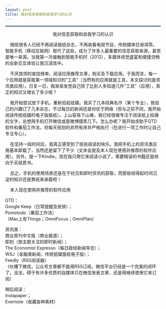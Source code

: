 ```yaml
---
layout: post
title: 我对信息获取和自我学习的认识
---
```

<hr style="height:1px;border:none;border-top:1px dashed #0066CC;" />
<p align="center">我对信息获取和自我学习的认识</p>
<p/>
<p>&nbsp;&nbsp;&nbsp;&nbsp;相信很多人已经不再阅读报纸杂志，不再收看电视节目，传统媒体日渐凋零。智能手机（移动互联网）取代了这些，成为了许多人最重要的信息获取来源，甚至是唯一来源。当我第一次接触到智能手机时（2012），多媒体视觉盛宴和便捷流畅的全新交互体验让我沉浸其中。</P>
<p/>
<p>&nbsp;&nbsp;&nbsp;&nbsp;不厌其烦的查找榜单，阅读应用推荐文章，购买及下载应用。于我而言，每一个应用就是获取某一领域知识的“工具”（当然有的应用就是工具，本文探讨的是资讯类应用）。日复一日，我渐渐发觉自己除了比别人多知道几件“工具”（应用），真正的知识又增长了多少呢？</P>
<p/>
<p>&nbsp;&nbsp;&nbsp;&nbsp;我开始尝试放下手机，重新拾起纸媒。我买了几本经典名作（某个专业），按自己的兴趣订了几本杂志，不过每日的新闻还是仰仗于网络（但与之前不同，我开始阅读传统纸媒的电子版报纸）。上山容易下山难，我已经很难专注于阅读纸上枯燥的文字，总想用手机打开微信或是微博摆弄几下。怎么办呢？我开始求助于GTD软件和番茄工作法，将每天规划的井然有序并严格执行（在进行一项工作时让自己专注专心）。</P>
<p/>
<p>&nbsp;&nbsp;&nbsp;&nbsp;在坚持一段时间后，我真正感受到了纸张阅读的快乐。我把手机上的资讯类应用基本卸载了，当然还是留下了不少（文末会提及本人现在使用并推荐的软件应用）。另外，提一下Kindle，现在我只用它来阅读小说了，需要精读的书籍还是倾向于买纸质书。</p>
<p/>
<p>&nbsp;&nbsp;&nbsp;&nbsp;总之，手机的使用场景还是在于社交和即时资讯的获取，而那些经得起时间沉淀的知识还是靠纸来承载吧！</P>
<p/>
<p>&nbsp;&nbsp;&nbsp;&nbsp;本人现在使用并推荐的软件应用</p>
<p/>
GTD：<br/>
Google Keep（日常提醒及安排）；<br/>Pomotodo（番茄工作法）<br/>（Mac上有Things；OmniFocus；OmniPlan）
<p/>
资讯类：<br/>商业周刊中文版（商业报道）；<br/>即刻（按主题关注的即时新闻）；<br/>The Economist Espresso（每日政经新闻导览）；<br/>WSJ（金融类新闻，传统纸媒报纸电子版）；<br/>Feedly（RSS阅读器）<br/>（吐槽下微信，公众号文章都不能用RSS订阅，微信平台已经是一个完美的闭环了。没法，碍于有许多优质的自媒体只在微信发表文章，还是得继续使用它来订阅）
<p/>
稍后阅读：<br/>Instapaper；<br/>Evernote（收藏各种素材）
